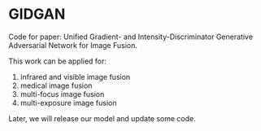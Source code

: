 # GIDGAN
Code for paper: Unified Gradient- and Intensity-Discriminator Generative Adversarial Network for Image Fusion.

This work can be applied for:
  1. infrared and visible image fusion
  2. medical image fusion 
  3. multi-focus image fusion
  4. multi-exposure image fusion
  
  
Later, we will release our model and update some code.
